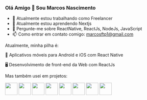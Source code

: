 ### Olá Amigo 👋 Sou Marcos Nascimento

- 🔭 Atualmente estou trabalhando como Freelancer
- 🌱 Atualmente estou aprendendo Nextjs
- 💬 Pergunte-me sobre ReactNative, ReactJs, NodeJs, JavaScript
- 📫 Como entrar em contato comigo: marcosftp1@gmail.com

Atualmente, minha pilha é:

📱 Aplicativos móveis para Android e iOS com React Native

🖥 Desenvolvimento de front-end da Web com ReactJs

Mas também usei em projetos:


<img src="https://user-images.githubusercontent.com/62677231/147481892-205ba45d-54c2-4f7a-8e26-d686f6f6a850.png" height="40" weight="40"/> <img src="https://user-images.githubusercontent.com/62677231/147482049-c2f74ea2-d3d8-40bc-9160-35b0dc8d2e46.png" height="40" weight="40"/>  <img src="https://user-images.githubusercontent.com/62677231/147482216-24792d3e-1d15-4b2a-a209-d79ac0487748.png" height="40" weight="40"/>  <img src="https://user-images.githubusercontent.com/62677231/147482310-4d861d16-691d-4cdd-b71d-63e91e1255a0.png" height="40" weight="40"/>  <img src="https://user-images.githubusercontent.com/62677231/147482375-dcc20fd4-933a-4a7d-aa58-4c50a328bff1.png" height="40" weight="40"/>  <img src="https://user-images.githubusercontent.com/62677231/147482447-5385ae8b-5215-4f43-b5b5-5fcc20f9c6d1.png" height="40" weight="40"/>  <img src="https://user-images.githubusercontent.com/62677231/147482528-5f6a6795-a24f-4b75-bcd5-44392ecbafaf.png" height="40" weight="40"/>  <img src="https://user-images.githubusercontent.com/62677231/147482956-809e7b9e-1606-45a9-a6c4-f07f716aec50.png" height="40" weight="20"/>

